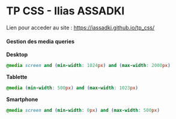 # TP CSS - Ilias ASSADKI
Lien pour acceder au site : https://iassadki.github.io/tp_css/

#### Gestion des media queries

**Desktop**
```css
@media screen and (min-width: 1024px) and (max-width: 2000px)
```

**Tablette**
```css
@media (min-width: 500px) and (max-width: 1023px)
``` 

**Smartphone** 
```css
@media screen and (min-width: 0px) and (max-width: 500px)
```